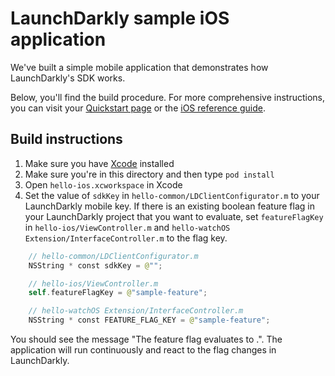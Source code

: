 # LaunchDarkly sample iOS application

We've built a simple mobile application that demonstrates how LaunchDarkly's SDK works.

Below, you'll find the build procedure. For more comprehensive instructions, you can visit your [Quickstart page](https://app.launchdarkly.com/quickstart#/) or the [iOS reference guide](https://docs.launchdarkly.com/sdk/client-side/ios).

## Build instructions

1. Make sure you have [Xcode](https://itunes.apple.com/us/app/xcode/id497799835?ls=1&mt=12) installed
1. Make sure you're in this directory and then type `pod install`
1. Open `hello-ios.xcworkspace` in Xcode
1. Set the value of `sdkKey` in `hello-common/LDClientConfigurator.m` to your LaunchDarkly mobile key. If there is an existing boolean feature flag in your LaunchDarkly project that you want to evaluate, set `featureFlagKey` in `hello-ios/ViewController.m` and `hello-watchOS Extension/InterfaceController.m` to the flag key.

```swift
    // hello-common/LDClientConfigurator.m
    NSString * const sdkKey = @"";

    // hello-ios/ViewController.m
    self.featureFlagKey = @"sample-feature";

    // hello-watchOS Extension/InterfaceController.m
    NSString * const FEATURE_FLAG_KEY = @"sample-feature";
```

You should see the message "The <flagKey> feature flag evaluates to <flagValue>.". The application will run continuously and react to the flag changes in LaunchDarkly.
